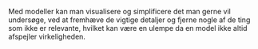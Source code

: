Med modeller kan man visualisere og simplificere det man gerne vil undersøge, ved at fremhæve de vigtige detaljer og fjerne nogle af de ting som ikke er relevante, hvilket kan være en ulempe da en model ikke altid afspejler virkeligheden.